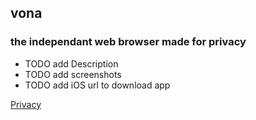 ## vona

### the independant web browser made for privacy

- TODO add Description
- TODO add screenshots
- TODO add iOS url to download app

[Privacy](/vona/privacy.md)